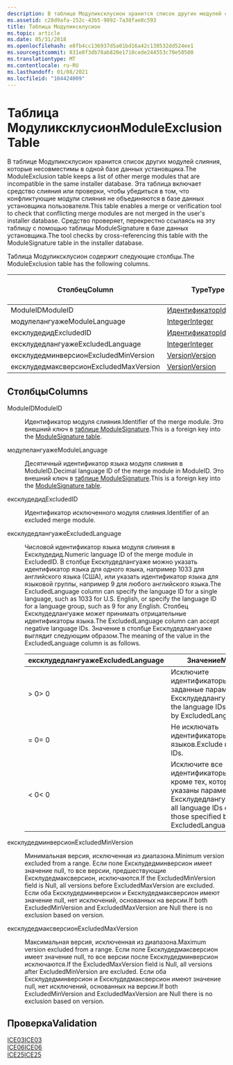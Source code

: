 ```yaml
---
description: В таблице Модуликсклусион хранится список других модулей слияния, которые несовместимы в одной базе данных установщика.
ms.assetid: c28d9afa-152c-43b5-9892-7a38fae8c593
title: Таблица Модуликсклусион
ms.topic: article
ms.date: 05/31/2018
ms.openlocfilehash: e8fb4cc136937d5a01bd16a42c138532dd524ee1
ms.sourcegitcommit: 831e8f3db78ab820e1710cede244553c70e50500
ms.translationtype: MT
ms.contentlocale: ru-RU
ms.lasthandoff: 01/08/2021
ms.locfileid: "104424009"
---
```

# <a name="moduleexclusion-table"></a><span data-ttu-id="d2b15-103">Таблица Модуликсклусион</span><span class="sxs-lookup"><span data-stu-id="d2b15-103">ModuleExclusion Table</span></span>

<span data-ttu-id="d2b15-104">В таблице Модуликсклусион хранится список других модулей слияния, которые несовместимы в одной базе данных установщика.</span><span class="sxs-lookup"><span data-stu-id="d2b15-104">The ModuleExclusion table keeps a list of other merge modules that are incompatible in the same installer database.</span></span> <span data-ttu-id="d2b15-105">Эта таблица включает средство слияния или проверки, чтобы убедиться в том, что конфликтующие модули слияния не объединяются в базе данных установщика пользователя.</span><span class="sxs-lookup"><span data-stu-id="d2b15-105">This table enables a merge or verification tool to check that conflicting merge modules are not merged in the user's installer database.</span></span> <span data-ttu-id="d2b15-106">Средство проверяет, перекрестно ссылаясь на эту таблицу с помощью таблицы ModuleSignature в базе данных установщика.</span><span class="sxs-lookup"><span data-stu-id="d2b15-106">The tool checks by cross-referencing this table with the ModuleSignature table in the installer database.</span></span>

<span data-ttu-id="d2b15-107">Таблица Модуликсклусион содержит следующие столбцы.</span><span class="sxs-lookup"><span data-stu-id="d2b15-107">The ModuleExclusion table has the following columns.</span></span>



| <span data-ttu-id="d2b15-108">Столбец</span><span class="sxs-lookup"><span data-stu-id="d2b15-108">Column</span></span>             | <span data-ttu-id="d2b15-109">Type</span><span class="sxs-lookup"><span data-stu-id="d2b15-109">Type</span></span>                         | <span data-ttu-id="d2b15-110">Ключ</span><span class="sxs-lookup"><span data-stu-id="d2b15-110">Key</span></span> | <span data-ttu-id="d2b15-111">Допускает значения NULL</span><span class="sxs-lookup"><span data-stu-id="d2b15-111">Nullable</span></span> |
|--------------------|------------------------------|-----|----------|
| <span data-ttu-id="d2b15-112">ModuleID</span><span class="sxs-lookup"><span data-stu-id="d2b15-112">ModuleID</span></span>           | [<span data-ttu-id="d2b15-113">Идентификатор</span><span class="sxs-lookup"><span data-stu-id="d2b15-113">Identifier</span></span>](identifier.md) | <span data-ttu-id="d2b15-114">Да</span><span class="sxs-lookup"><span data-stu-id="d2b15-114">Y</span></span>   | <span data-ttu-id="d2b15-115">Нет</span><span class="sxs-lookup"><span data-stu-id="d2b15-115">N</span></span>        |
| <span data-ttu-id="d2b15-116">модулелангуаже</span><span class="sxs-lookup"><span data-stu-id="d2b15-116">ModuleLanguage</span></span>     | [<span data-ttu-id="d2b15-117">Integer</span><span class="sxs-lookup"><span data-stu-id="d2b15-117">Integer</span></span>](integer.md)       | <span data-ttu-id="d2b15-118">Да</span><span class="sxs-lookup"><span data-stu-id="d2b15-118">Y</span></span>   | <span data-ttu-id="d2b15-119">Нет</span><span class="sxs-lookup"><span data-stu-id="d2b15-119">N</span></span>        |
| <span data-ttu-id="d2b15-120">ексклудедид</span><span class="sxs-lookup"><span data-stu-id="d2b15-120">ExcludedID</span></span>         | [<span data-ttu-id="d2b15-121">Идентификатор</span><span class="sxs-lookup"><span data-stu-id="d2b15-121">Identifier</span></span>](identifier.md) | <span data-ttu-id="d2b15-122">Да</span><span class="sxs-lookup"><span data-stu-id="d2b15-122">Y</span></span>   | <span data-ttu-id="d2b15-123">Нет</span><span class="sxs-lookup"><span data-stu-id="d2b15-123">N</span></span>        |
| <span data-ttu-id="d2b15-124">ексклудедлангуаже</span><span class="sxs-lookup"><span data-stu-id="d2b15-124">ExcludedLanguage</span></span>   | [<span data-ttu-id="d2b15-125">Integer</span><span class="sxs-lookup"><span data-stu-id="d2b15-125">Integer</span></span>](integer.md)       | <span data-ttu-id="d2b15-126">Да</span><span class="sxs-lookup"><span data-stu-id="d2b15-126">Y</span></span>   | <span data-ttu-id="d2b15-127">Нет</span><span class="sxs-lookup"><span data-stu-id="d2b15-127">N</span></span>        |
| <span data-ttu-id="d2b15-128">ексклудедминверсион</span><span class="sxs-lookup"><span data-stu-id="d2b15-128">ExcludedMinVersion</span></span> | [<span data-ttu-id="d2b15-129">Version</span><span class="sxs-lookup"><span data-stu-id="d2b15-129">Version</span></span>](version.md)       |     | <span data-ttu-id="d2b15-130">Да</span><span class="sxs-lookup"><span data-stu-id="d2b15-130">Y</span></span>        |
| <span data-ttu-id="d2b15-131">ексклудедмаксверсион</span><span class="sxs-lookup"><span data-stu-id="d2b15-131">ExcludedMaxVersion</span></span> | [<span data-ttu-id="d2b15-132">Version</span><span class="sxs-lookup"><span data-stu-id="d2b15-132">Version</span></span>](version.md)       |     | <span data-ttu-id="d2b15-133">Да</span><span class="sxs-lookup"><span data-stu-id="d2b15-133">Y</span></span>        |



 

## <a name="columns"></a><span data-ttu-id="d2b15-134">Столбцы</span><span class="sxs-lookup"><span data-stu-id="d2b15-134">Columns</span></span>

<dl> <dt>

<span data-ttu-id="d2b15-135"><span id="ModuleID"></span><span id="moduleid"></span><span id="MODULEID"></span>ModuleID</span><span class="sxs-lookup"><span data-stu-id="d2b15-135"><span id="ModuleID"></span><span id="moduleid"></span><span id="MODULEID"></span>ModuleID</span></span>
</dt> <dd>

<span data-ttu-id="d2b15-136">Идентификатор модуля слияния.</span><span class="sxs-lookup"><span data-stu-id="d2b15-136">Identifier of the merge module.</span></span> <span data-ttu-id="d2b15-137">Это внешний ключ в [таблице ModuleSignature](modulesignature-table.md).</span><span class="sxs-lookup"><span data-stu-id="d2b15-137">This is a foreign key into the [ModuleSignature table](modulesignature-table.md).</span></span>

</dd> <dt>

<span data-ttu-id="d2b15-138"><span id="ModuleLanguage"></span><span id="modulelanguage"></span><span id="MODULELANGUAGE"></span>модулелангуаже</span><span class="sxs-lookup"><span data-stu-id="d2b15-138"><span id="ModuleLanguage"></span><span id="modulelanguage"></span><span id="MODULELANGUAGE"></span>ModuleLanguage</span></span>
</dt> <dd>

<span data-ttu-id="d2b15-139">Десятичный идентификатор языка модуля слияния в ModuleID.</span><span class="sxs-lookup"><span data-stu-id="d2b15-139">Decimal language ID of the merge module in ModuleID.</span></span> <span data-ttu-id="d2b15-140">Это внешний ключ в [таблице ModuleSignature](modulesignature-table.md).</span><span class="sxs-lookup"><span data-stu-id="d2b15-140">This is a foreign key into the [ModuleSignature table](modulesignature-table.md).</span></span>

</dd> <dt>

<span data-ttu-id="d2b15-141"><span id="ExcludedID"></span><span id="excludedid"></span><span id="EXCLUDEDID"></span>ексклудедид</span><span class="sxs-lookup"><span data-stu-id="d2b15-141"><span id="ExcludedID"></span><span id="excludedid"></span><span id="EXCLUDEDID"></span>ExcludedID</span></span>
</dt> <dd>

<span data-ttu-id="d2b15-142">Идентификатор исключенного модуля слияния.</span><span class="sxs-lookup"><span data-stu-id="d2b15-142">Identifier of an excluded merge module.</span></span>

</dd> <dt>

<span data-ttu-id="d2b15-143"><span id="ExcludedLanguage"></span><span id="excludedlanguage"></span><span id="EXCLUDEDLANGUAGE"></span>ексклудедлангуаже</span><span class="sxs-lookup"><span data-stu-id="d2b15-143"><span id="ExcludedLanguage"></span><span id="excludedlanguage"></span><span id="EXCLUDEDLANGUAGE"></span>ExcludedLanguage</span></span>
</dt> <dd>

<span data-ttu-id="d2b15-144">Числовой идентификатор языка модуля слияния в Ексклудедид.</span><span class="sxs-lookup"><span data-stu-id="d2b15-144">Numeric language ID of the merge module in ExcludedID.</span></span> <span data-ttu-id="d2b15-145">В столбце Ексклудедлангуаже можно указать идентификатор языка для одного языка, например 1033 для английского языка (США), или указать идентификатор языка для языковой группы, например 9 для любого английского языка.</span><span class="sxs-lookup"><span data-stu-id="d2b15-145">The ExcludedLanguage column can specify the language ID for a single language, such as 1033 for U.S. English, or specify the language ID for a language group, such as 9 for any English.</span></span> <span data-ttu-id="d2b15-146">Столбец Ексклудедлангуаже может принимать отрицательные идентификаторы языка.</span><span class="sxs-lookup"><span data-stu-id="d2b15-146">The ExcludedLanguage column can accept negative language IDs.</span></span> <span data-ttu-id="d2b15-147">Значение в столбце Ексклудедлангуаже выглядит следующим образом.</span><span class="sxs-lookup"><span data-stu-id="d2b15-147">The meaning of the value in the ExcludedLanguage column is as follows.</span></span>



| <span data-ttu-id="d2b15-148">ексклудедлангуаже</span><span class="sxs-lookup"><span data-stu-id="d2b15-148">ExcludedLanguage</span></span> | <span data-ttu-id="d2b15-149">Значение</span><span class="sxs-lookup"><span data-stu-id="d2b15-149">Meaning</span></span>                                                              |
|------------------|----------------------------------------------------------------------|
| <span data-ttu-id="d2b15-150">> 0</span><span class="sxs-lookup"><span data-stu-id="d2b15-150">> 0</span></span>           | <span data-ttu-id="d2b15-151">Исключите идентификаторы языков, заданные параметром Ексклудедлангуаже.</span><span class="sxs-lookup"><span data-stu-id="d2b15-151">Exclude the language IDs specified by ExcludedLanguage.</span></span>              |
| <span data-ttu-id="d2b15-152">= 0</span><span class="sxs-lookup"><span data-stu-id="d2b15-152">= 0</span></span>              | <span data-ttu-id="d2b15-153">Не исключать идентификаторы языков.</span><span class="sxs-lookup"><span data-stu-id="d2b15-153">Exclude no language IDs.</span></span>                                             |
| <span data-ttu-id="d2b15-154">< 0</span><span class="sxs-lookup"><span data-stu-id="d2b15-154">< 0</span></span>           | <span data-ttu-id="d2b15-155">Исключите все идентификаторы языков, кроме тех, которые указаны параметром Ексклудедлангуаже.</span><span class="sxs-lookup"><span data-stu-id="d2b15-155">Exclude all language IDs except those specified by ExcludedLanguage.</span></span> |



 

</dd> <dt>

<span data-ttu-id="d2b15-156"><span id="ExcludedMinVersion"></span><span id="excludedminversion"></span><span id="EXCLUDEDMINVERSION"></span>ексклудедминверсион</span><span class="sxs-lookup"><span data-stu-id="d2b15-156"><span id="ExcludedMinVersion"></span><span id="excludedminversion"></span><span id="EXCLUDEDMINVERSION"></span>ExcludedMinVersion</span></span>
</dt> <dd>

<span data-ttu-id="d2b15-157">Минимальная версия, исключенная из диапазона.</span><span class="sxs-lookup"><span data-stu-id="d2b15-157">Minimum version excluded from a range.</span></span> <span data-ttu-id="d2b15-158">Если поле Ексклудедминверсион имеет значение null, то все версии, предшествующие Ексклудедмаксверсион, исключаются.</span><span class="sxs-lookup"><span data-stu-id="d2b15-158">If the ExcludedMinVersion field is Null, all versions before ExcludedMaxVersion are excluded.</span></span> <span data-ttu-id="d2b15-159">Если оба Ексклудедминверсион и Ексклудедмаксверсион имеют значение null, нет исключений, основанных на версии.</span><span class="sxs-lookup"><span data-stu-id="d2b15-159">If both ExcludedMinVersion and ExcludedMaxVersion are Null there is no exclusion based on version.</span></span>

</dd> <dt>

<span data-ttu-id="d2b15-160"><span id="ExcludedMaxVersion"></span><span id="excludedmaxversion"></span><span id="EXCLUDEDMAXVERSION"></span>ексклудедмаксверсион</span><span class="sxs-lookup"><span data-stu-id="d2b15-160"><span id="ExcludedMaxVersion"></span><span id="excludedmaxversion"></span><span id="EXCLUDEDMAXVERSION"></span>ExcludedMaxVersion</span></span>
</dt> <dd>

<span data-ttu-id="d2b15-161">Максимальная версия, исключенная из диапазона.</span><span class="sxs-lookup"><span data-stu-id="d2b15-161">Maximum version excluded from a range.</span></span> <span data-ttu-id="d2b15-162">Если поле Ексклудедмаксверсион имеет значение null, то все версии после Ексклудедминверсион исключаются.</span><span class="sxs-lookup"><span data-stu-id="d2b15-162">If the ExcludedMaxVersion field is Null, all versions after ExcludedMinVersion are excluded.</span></span> <span data-ttu-id="d2b15-163">Если оба Ексклудедминверсион и Ексклудедмаксверсион имеют значение null, нет исключений, основанных на версии.</span><span class="sxs-lookup"><span data-stu-id="d2b15-163">If both ExcludedMinVersion and ExcludedMaxVersion are Null there is no exclusion based on version.</span></span>

</dd> </dl>

## <a name="validation"></a><span data-ttu-id="d2b15-164">Проверка</span><span class="sxs-lookup"><span data-stu-id="d2b15-164">Validation</span></span>

<dl>

[<span data-ttu-id="d2b15-165">ICE03</span><span class="sxs-lookup"><span data-stu-id="d2b15-165">ICE03</span></span>](ice03.md)  
[<span data-ttu-id="d2b15-166">ICE06</span><span class="sxs-lookup"><span data-stu-id="d2b15-166">ICE06</span></span>](ice06.md)  
[<span data-ttu-id="d2b15-167">ICE25</span><span class="sxs-lookup"><span data-stu-id="d2b15-167">ICE25</span></span>](ice25.md)  
</dl>

 

 



